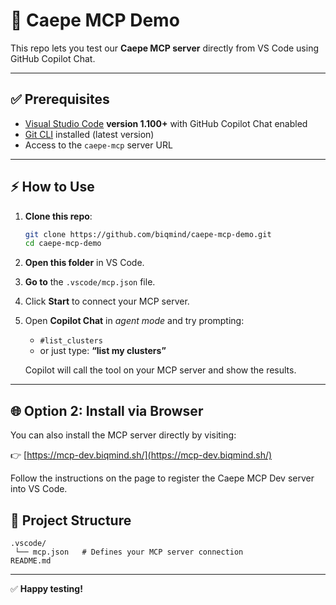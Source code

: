 # 🧠 Caepe MCP Demo

This repo lets you test our **Caepe MCP server** directly from VS Code using GitHub Copilot Chat.

---

## ✅ Prerequisites

- [Visual Studio Code](https://code.visualstudio.com/) **version 1.100+** with GitHub Copilot Chat enabled  
- [Git CLI](https://git-scm.com/downloads) installed (latest version)
- Access to the `caepe-mcp` server URL

---

## ⚡ How to Use

1. **Clone this repo**:

   ```bash
   git clone https://github.com/biqmind/caepe-mcp-demo.git
   cd caepe-mcp-demo
   ```

2. **Open this folder** in VS Code.

3. **Go to** the `.vscode/mcp.json` file.

4. Click **Start** to connect your MCP server.

5. Open **Copilot Chat** in *agent mode* and try prompting:

   - `#list_clusters`
   - or just type: **“list my clusters”**

   Copilot will call the tool on your MCP server and show the results.

---

## 🌐 Option 2: Install via Browser 

You can also install the MCP server directly by visiting:

👉 [https://mcp-dev.biqmind.sh/](https://mcp-dev.biqmind.sh/)

Follow the instructions on the page to register the Caepe MCP Dev server into VS Code.

## 📂 Project Structure

```
.vscode/
 └── mcp.json   # Defines your MCP server connection
README.md
```

---

✅ **Happy testing!**